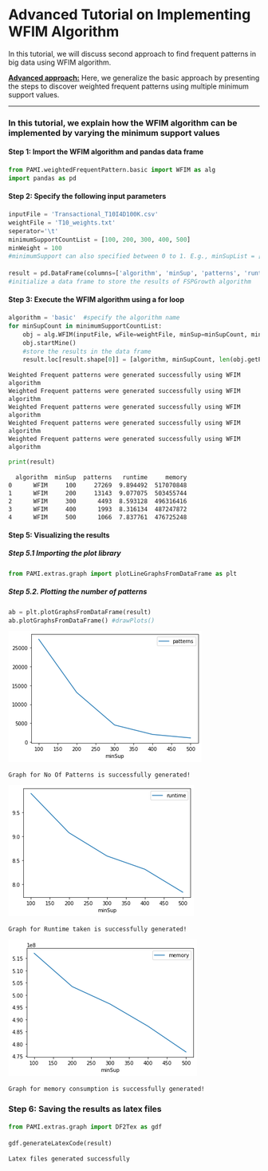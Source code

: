 # Advanced Tutorial on Implementing WFIM Algorithm

In this tutorial, we will discuss second approach to find frequent patterns in big data using WFIM algorithm.

[__Advanced approach:__](#advApproach) Here, we generalize the basic approach by presenting the steps to discover weighted frequent patterns using multiple minimum support values.

***

### In this tutorial, we explain how the WFIM algorithm  can be implemented by varying the minimum support values

#### Step 1: Import the WFIM algorithm and pandas data frame


```python
from PAMI.weightedFrequentPattern.basic import WFIM as alg
import pandas as pd
```

#### Step 2: Specify the following input parameters


```python
inputFile = 'Transactional_T10I4D100K.csv'
weightFile = 'T10_weights.txt'
seperator='\t'
minimumSupportCountList = [100, 200, 300, 400, 500] 
minWeight = 100
#minimumSupport can also specified between 0 to 1. E.g., minSupList = [0.005, 0.006, 0.007, 0.008, 0.009]

result = pd.DataFrame(columns=['algorithm', 'minSup', 'patterns', 'runtime', 'memory']) 
#initialize a data frame to store the results of FSPGrowth algorithm
```

#### Step 3: Execute the WFIM algorithm using a for loop


```python
algorithm = 'basic'  #specify the algorithm name
for minSupCount in minimumSupportCountList:
    obj = alg.WFIM(inputFile, wFile=weightFile, minSup=minSupCount, minWeight=minWeight, sep=seperator)
    obj.startMine()
    #store the results in the data frame
    result.loc[result.shape[0]] = [algorithm, minSupCount, len(obj.getPatterns()), obj.getRuntime(), obj.getMemoryRSS()]

```

    Weighted Frequent patterns were generated successfully using WFIM algorithm
    Weighted Frequent patterns were generated successfully using WFIM algorithm
    Weighted Frequent patterns were generated successfully using WFIM algorithm
    Weighted Frequent patterns were generated successfully using WFIM algorithm
    Weighted Frequent patterns were generated successfully using WFIM algorithm



```python
print(result)
```

      algorithm  minSup  patterns   runtime     memory
    0      WFIM     100     27269  9.894492  517070848
    1      WFIM     200     13143  9.077075  503455744
    2      WFIM     300      4493  8.593128  496316416
    3      WFIM     400      1993  8.316134  487247872
    4      WFIM     500      1066  7.837761  476725248


#### Step 5: Visualizing the results

##### Step 5.1 Importing the plot library


```python
from PAMI.extras.graph import plotLineGraphsFromDataFrame as plt
```

##### Step 5.2. Plotting the number of patterns


```python
ab = plt.plotGraphsFromDataFrame(result)
ab.plotGraphsFromDataFrame() #drawPlots()
```


    
![png](output_15_0.png)
    


    Graph for No Of Patterns is successfully generated!



    
![png](output_15_2.png)
    


    Graph for Runtime taken is successfully generated!



    
![png](output_15_4.png)
    


    Graph for memory consumption is successfully generated!


### Step 6: Saving the results as latex files

```python
from PAMI.extras.graph import DF2Tex as gdf

gdf.generateLatexCode(result)
```

    Latex files generated successfully



```python

```
